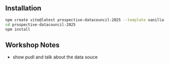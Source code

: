 
## Installation

```bash
npm create vite@latest prospective-datacouncil-2025 --template vanilla-ts
cd prospective-datacouncil-2025
npm install
```

## Workshop Notes

- show pudl and talk about the data souce
